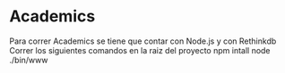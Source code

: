 # Academics

Para correr Academics se tiene que contar con Node.js y con Rethinkdb
Correr los siguientes comandos en la raiz del proyecto
    npm intall
    node ./bin/www

